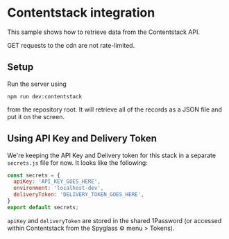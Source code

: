 # Contentstack integration

This sample shows how to retrieve data from the Contentstack API. 

GET requests to the cdn are not rate-limited.

## Setup

Run the server using 
```
npm run dev:contentstack
```
from the repository root. It will retrieve all of the records as a JSON file and put it on the screen.

## Using API Key and Delivery Token

We're keeping the API Key and Delivery token for this stack in a separate `secrets.js` file for now. It looks like the following: 

```js
const secrets = {
  apiKey: 'API_KEY_GOES_HERE',
  environment: 'localhost-dev',
  deliveryToken: 'DELIVERY_TOKEN_GOES_HERE',
}
export default secrets;
```

`apiKey` and `deliveryToken` are stored in the shared 1Password (or accessed within Contentstack from the Spyglass ⚙️ menu > Tokens).